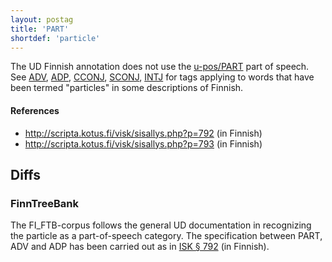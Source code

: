 ```yaml
---
layout: postag
title: 'PART'
shortdef: 'particle'
---
```


The UD Finnish annotation does not use the [u-pos/PART]() part of speech.
See [ADV](), [ADP](), [CCONJ](), [SCONJ](), [INTJ]() for tags applying to
words that have been termed "particles" in some descriptions of Finnish.

#### References

* <http://scripta.kotus.fi/visk/sisallys.php?p=792> (in Finnish)
* <http://scripta.kotus.fi/visk/sisallys.php?p=793> (in Finnish)

## Diffs

### FinnTreeBank

The FI_FTB-corpus follows the general UD documentation in recognizing
the particle as a part-of-speech category. The specification between PART,
ADV and ADP has been carried out as in
[ISK § 792](http://scripta.kotus.fi/visk/sisallys.php?p=792) (in Finnish).
<!-- Interlanguage links updated Út zář 29 20:23:00 CEST 2020 -->
